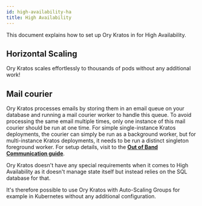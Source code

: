 ```yaml
---
id: high-availability-ha
title: High Availability
---
```


This document explains how to set up Ory Kratos in for High Availability.

## Horizontal Scaling

Ory Kratos scales effortlessly to thousands of pods without any additional work!

## Mail courier

Ory Kratos processes emails by storing them in an email queue on your database
and running a mail courier worker to handle this queue. To avoid processing the
same email multiple times, only one instance of this mail courier should be run
at one time. For simple single-instance Kratos deployments, the courier can
simply be run as a background worker, but for multi-instance Kratos deployments,
it needs to be run a distinct singleton foreground worker. For setup details,
visit to the [**Out of Band Communication guide**](../concepts/email-sms.md).

Ory Kratos doesn't have any special requirements when it comes to High
Availability as it doesn't manage state itself but instead relies on the SQL
database for that.

It's therefore possible to use Ory Kratos with Auto-Scaling Groups for example in
Kubernetes without any additional configuration.
